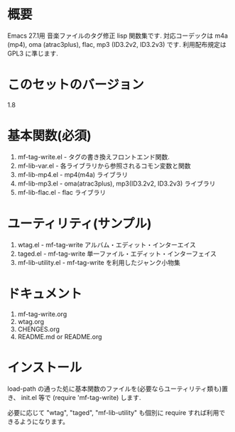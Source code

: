 

# 概要

Emacs 27.1用 音楽ファイルのタグ修正 lisp 関数集です.
対応コーデックは m4a (mp4), oma (atrac3plus), flac, mp3 (ID3.2v2, ID3.2v3) です.
利用配布規定は GPL3 に準じます.


# このセットのバージョン

1.8


# 基本関数(必須)

1.  mf-tag-write.el   - タグの書き換えフロントエンド関数.
2.  mf-lib-var.el     - 各ライブラリから参照されるコモン変数と関数
3.  mf-lib-mp4.el     - mp4(m4a) ライブラリ
4.  mf-lib-mp3.el     - oma(atrac3plus), mp3(ID3.2v2, ID3.2v3) ライブラリ
5.  mf-lib-flac.el    - flac ライブラリ


# ユーティリティ(サンプル)

1.  wtag.el           - mf-tag-write アルバム・エディット・インターエイス
2.  taged.el          - mf-tag-write 単一ファイル・エディット・インターフェイス
3.  mf-lib-utility.el - mf-tag-write を利用したジャンク小物集


# ドキュメント

1.  mf-tag-write.org
2.  wtag.org
3.  CHENGES.org
4.  README.md or README.org


# インストール

load-path の通った処に基本関数のファイルを(必要ならユーティリティ類も)置き、
init.el 等で (require 'mf-tag-write) します.

必要に応じて "wtag", "taged", "mf-lib-utility" も個別に require すれば利用できるようになります。

